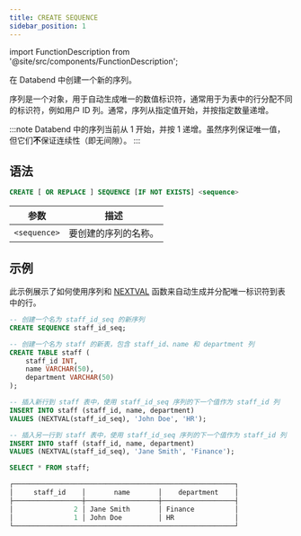 ```yaml
---
title: CREATE SEQUENCE
sidebar_position: 1
---
```


import FunctionDescription from '@site/src/components/FunctionDescription';

<FunctionDescription description="引入或更新: v1.2.426"/>

在 Databend 中创建一个新的序列。

序列是一个对象，用于自动生成唯一的数值标识符，通常用于为表中的行分配不同的标识符，例如用户 ID 列。通常，序列从指定值开始，并按指定数量递增。

:::note
Databend 中的序列当前从 1 开始，并按 1 递增。虽然序列保证唯一值，但它们**不**保证连续性（即无间隙）。
:::

## 语法

```sql
CREATE [ OR REPLACE ] SEQUENCE [IF NOT EXISTS] <sequence>
```

| 参数         | 描述                             |
|--------------|-----------------------------------------|
| `<sequence>` | 要创建的序列的名称。 |

## 示例

此示例展示了如何使用序列和 [NEXTVAL](/sql/sql-functions/sequence-functions/nextval) 函数来自动生成并分配唯一标识符到表中的行。

```sql
-- 创建一个名为 staff_id_seq 的新序列
CREATE SEQUENCE staff_id_seq;

-- 创建一个名为 staff 的新表，包含 staff_id、name 和 department 列
CREATE TABLE staff (
    staff_id INT,
    name VARCHAR(50),
    department VARCHAR(50)
);

-- 插入新行到 staff 表中，使用 staff_id_seq 序列的下一个值作为 staff_id 列
INSERT INTO staff (staff_id, name, department)
VALUES (NEXTVAL(staff_id_seq), 'John Doe', 'HR');

-- 插入另一行到 staff 表中，使用 staff_id_seq 序列的下一个值作为 staff_id 列
INSERT INTO staff (staff_id, name, department)
VALUES (NEXTVAL(staff_id_seq), 'Jane Smith', 'Finance');

SELECT * FROM staff;

┌───────────────────────────────────────────────────────┐
│     staff_id    │       name       │    department    │
├─────────────────┼──────────────────┼──────────────────┤
│               2 │ Jane Smith       │ Finance          │
│               1 │ John Doe         │ HR               │
└───────────────────────────────────────────────────────┘
```